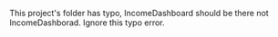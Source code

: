 This project's folder has typo, IncomeDashboard should be there not IncomeDashborad. Ignore this typo error.
